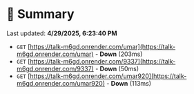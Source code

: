 # 📖 Summary
Last updated: **4/29/2025, 6:23:40 PM**

- `GET` [https://talk-m6gd.onrender.com/umar](https://talk-m6gd.onrender.com/umar) - **Down** (203ms)
- `GET` [https://talk-m6gd.onrender.com/9337](https://talk-m6gd.onrender.com/9337) - **Down** (50ms)
- `GET` [https://talk-m6gd.onrender.com/umar920](https://talk-m6gd.onrender.com/umar920) - **Down** (113ms)
